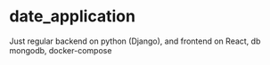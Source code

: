# date_application
Just regular backend on python (Django), and frontend on React, db mongodb, docker-compose
